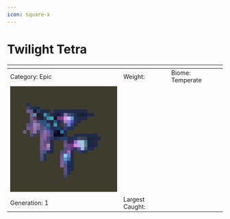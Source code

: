 ```yaml
---
icon: square-x
---
```


# Twilight Tetra



<table data-view="cards"><thead><tr><th></th><th></th><th></th></tr></thead><tbody><tr><td>Category: Epic</td><td>Weight:</td><td>Biome: Temperate</td></tr><tr><td><img src="../../../../../.gitbook/assets/image (36).png" alt="" data-size="original"></td><td></td><td></td></tr><tr><td>Generation: 1</td><td>Largest Caught: </td><td></td></tr></tbody></table>

